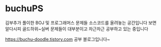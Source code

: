 # buchuPS
김부추가 풀이한 BOJ 및 프로그래머스 문제들 소스코드를 올려놓는 공간입니다
보면 알다시피 골드하위~실버 문제들이 대부분이고 차근차근 공부하고 있는 중입니다

https://buchu-doodle.tistory.com
공부 블로그입니다~
